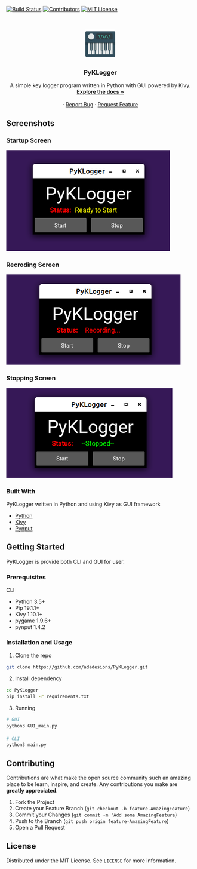 <!-- PROJECT SHIELDS -->
[![Build Status][build-shield]]()
[![Contributors][contributors-shield]]()
[![MIT License][license-shield]][license-url]

<!-- PROJECT LOGO -->
<br />
<p align="center">
  <a href="https://github.com/adadesions/PyKLogger">
    <img src="keyboard.png" alt="Logo" width="80" height="80">
  </a>

  <h3 align="center">PyKLogger</h3>

  <p align="center">
    A simple key logger program written in Python with GUI powered by Kivy.
    <br />
    <a href="https://github.com/adadesions/PyKLogger"><strong>Explore the docs »</strong></a>
    <br />
    <br />
    ·
    <a href="https://github.com/adadesions/PyKLogger/issues">Report Bug</a>
    ·
    <a href="https://github.com/adadesions/PyKLogger/issues">Request Feature</a>
  </p>
</p>


<!-- ABOUT THE PROJECT -->
## Screenshots 
<p align="center">
  <h3> Startup Screen </h3>
  <img src="https://raw.githubusercontent.com/adadesions/PyKLogger/master/screenshots/startup_screen.png" alt="startup">
  <h3> Recroding Screen </h3>
  <img src="https://raw.githubusercontent.com/adadesions/PyKLogger/master/screenshots/record_screen.png" alt="Recording">
  <h3> Stopping Screen </h3>
  <img src="https://raw.githubusercontent.com/adadesions/PyKLogger/master/screenshots/stop_screen.png" alt="Stopping">
</p>

### Built With
PyKLogger written in Python and using Kivy as GUI framework 
* [Python](https://python.org)
* [Kivy](https://kivy.org)
* [Pynput](https://pynput.readthedocs.io/en/latest)



<!-- GETTING STARTED -->
## Getting Started

PyKLogger is provide both CLI and GUI for user.

### Prerequisites
CLI 
* Python 3.5+
* Pip 19.1.1+
* Kivy 1.10.1+
* pygame 1.9.6+
* pynput 1.4.2


### Installation and Usage

1. Clone the repo
```sh
git clone https://github.com/adadesions/PyKLogger.git
```
2. Install dependency
```sh
cd PyKLogger
pip install -r requirements.txt
```

3. Running
```python
# GUI
python3 GUI_main.py

# CLI
python3 main.py
```


<!-- CONTRIBUTING -->
## Contributing

Contributions are what make the open source community such an amazing place to be learn, inspire, and create. Any contributions you make are **greatly appreciated**.

1. Fork the Project
2. Create your Feature Branch (`git checkout -b feature-AmazingFeature`)
3. Commit your Changes (`git commit -m 'Add some AmazingFeature`)
4. Push to the Branch (`git push origin feature-AmazingFeature`)
5. Open a Pull Request



<!-- LICENSE -->
## License

Distributed under the MIT License. See `LICENSE` for more information.








<!-- MARKDOWN LINKS & IMAGES -->
[build-shield]: https://img.shields.io/badge/build-passing-brightgreen.svg?style=flat-square
[contributors-shield]: https://img.shields.io/badge/contributors-1-orange.svg?style=flat-square
[license-shield]: https://img.shields.io/badge/license-MIT-blue.svg?style=flat-square
[license-url]: https://choosealicense.com/licenses/mit
[linkedin-shield]: https://img.shields.io/badge/-LinkedIn-black.svg?style=flat-square&logo=linkedin&colorB=555
[start-screenshot]: https://raw.githubusercontent.com/adadesions/PyKLogger/master/screenshots/startup_screen.png
